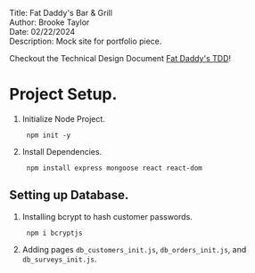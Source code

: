 Title: Fat Daddy's Bar & Grill  
Author: Brooke Taylor  
Date: 02/22/2024  
Description: Mock site for portfolio piece. 

Checkout the Technical Design Document [Fat Daddy's TDD](https://docs.google.com/document/d/1oZfHxgMvj7Zx0RHffPK8XAg7wZ4HW99V2QlM-SeZMs0/edit?usp=sharing)!

# Project Setup. 

1. Initialize Node Project. 

        npm init -y

2. Install Dependencies. 

        npm install express mongoose react react-dom 

## Setting up Database. 

1. Installing bcrypt to hash customer passwords. 

        npm i bcryptjs

2. Adding pages `db_customers_init.js`, `db_orders_init.js`, and `db_surveys_init.js`.








